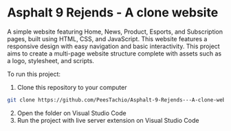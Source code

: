 # Asphalt 9 Rejends - A clone website

A simple website featuring Home, News, Product, Esports, and Subscription pages, built using HTML, CSS, and JavaScript.
This website features a responsive design with easy navigation and basic interactivity. This project aims to create a multi-page website structure complete with assets such as a logo, stylesheet, and scripts.

To run this project:
1. Clone this repository to your computer
```bash
git clone https://github.com/PeesTachio/Asphalt-9-Rejends---A-clone-website.git
```

2. Open the folder on Visual Studio Code
3. Run the project with live server extension on Visual Studio Code
